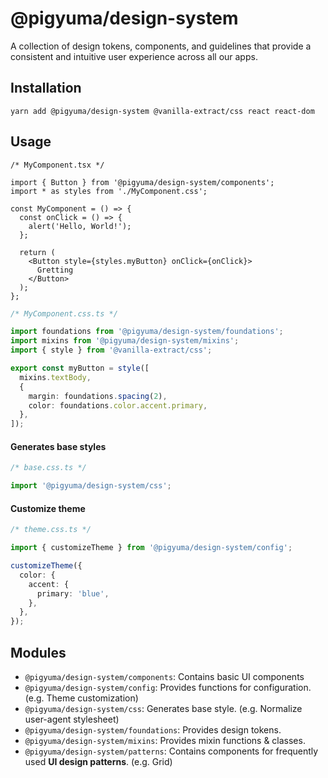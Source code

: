 # @pigyuma/design-system

A collection of design tokens, components, and guidelines that provide a consistent and intuitive user experience across all our apps.

## Installation

```shell
yarn add @pigyuma/design-system @vanilla-extract/css react react-dom
```

## Usage

```tsx
/* MyComponent.tsx */

import { Button } from '@pigyuma/design-system/components';
import * as styles from './MyComponent.css';

const MyComponent = () => {
  const onClick = () => {
    alert('Hello, World!');
  };

  return (
    <Button style={styles.myButton} onClick={onClick}>
      Gretting
    </Button>
  );
};
```

```ts
/* MyComponent.css.ts */

import foundations from '@pigyuma/design-system/foundations';
import mixins from '@pigyuma/design-system/mixins';
import { style } from '@vanilla-extract/css';

export const myButton = style([
  mixins.textBody,
  {
    margin: foundations.spacing(2),
    color: foundations.color.accent.primary,
  },
]);
```

#### Generates base styles

```ts
/* base.css.ts */

import '@pigyuma/design-system/css';
```

#### Customize theme

```ts
/* theme.css.ts */

import { customizeTheme } from '@pigyuma/design-system/config';

customizeTheme({
  color: {
    accent: {
      primary: 'blue',
    },
  },
});
```

## Modules

- `@pigyuma/design-system/components`: Contains basic UI components
- `@pigyuma/design-system/config`: Provides functions for configuration. (e.g. Theme customization)
- `@pigyuma/design-system/css`: Generates base style. (e.g. Normalize user-agent stylesheet)
- `@pigyuma/design-system/foundations`: Provides design tokens.
- `@pigyuma/design-system/mixins`: Provides mixin functions & classes.
- `@pigyuma/design-system/patterns`: Contains components for frequently used **UI design patterns**. (e.g. Grid)
